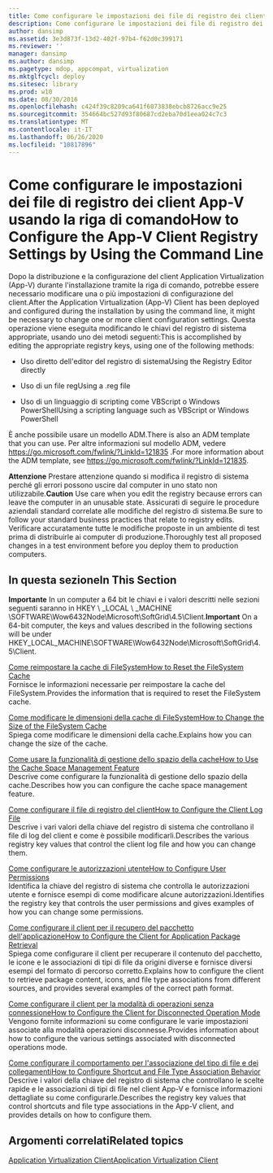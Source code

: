 ```yaml
---
title: Come configurare le impostazioni dei file di registro dei client App-V usando la riga di comando
description: Come configurare le impostazioni dei file di registro dei client App-V usando la riga di comando
author: dansimp
ms.assetid: 3e3d873f-13d2-402f-97b4-f62d0c399171
ms.reviewer: ''
manager: dansimp
ms.author: dansimp
ms.pagetype: mdop, appcompat, virtualization
ms.mktglfcycl: deploy
ms.sitesec: library
ms.prod: w10
ms.date: 08/30/2016
ms.openlocfilehash: c424f39c8209ca641f6073838ebcb8726acc9e25
ms.sourcegitcommit: 354664bc527d93f80687cd2eba70d1eea024c7c3
ms.translationtype: MT
ms.contentlocale: it-IT
ms.lasthandoff: 06/26/2020
ms.locfileid: "10817896"
---
```

# <span data-ttu-id="fe185-103">Come configurare le impostazioni dei file di registro dei client App-V usando la riga di comando</span><span class="sxs-lookup"><span data-stu-id="fe185-103">How to Configure the App-V Client Registry Settings by Using the Command Line</span></span>


<span data-ttu-id="fe185-104">Dopo la distribuzione e la configurazione del client Application Virtualization (App-V) durante l'installazione tramite la riga di comando, potrebbe essere necessario modificare una o più impostazioni di configurazione del client.</span><span class="sxs-lookup"><span data-stu-id="fe185-104">After the Application Virtualization (App-V) Client has been deployed and configured during the installation by using the command line, it might be necessary to change one or more client configuration settings.</span></span> <span data-ttu-id="fe185-105">Questa operazione viene eseguita modificando le chiavi del registro di sistema appropriate, usando uno dei metodi seguenti:</span><span class="sxs-lookup"><span data-stu-id="fe185-105">This is accomplished by editing the appropriate registry keys, using one of the following methods:</span></span>

-   <span data-ttu-id="fe185-106">Uso diretto dell'editor del registro di sistema</span><span class="sxs-lookup"><span data-stu-id="fe185-106">Using the Registry Editor directly</span></span>

-   <span data-ttu-id="fe185-107">Uso di un file reg</span><span class="sxs-lookup"><span data-stu-id="fe185-107">Using a .reg file</span></span>

-   <span data-ttu-id="fe185-108">Uso di un linguaggio di scripting come VBScript o Windows PowerShell</span><span class="sxs-lookup"><span data-stu-id="fe185-108">Using a scripting language such as VBScript or Windows PowerShell</span></span>

<span data-ttu-id="fe185-109">È anche possibile usare un modello ADM.</span><span class="sxs-lookup"><span data-stu-id="fe185-109">There is also an ADM template that you can use.</span></span> <span data-ttu-id="fe185-110">Per altre informazioni sul modello ADM, vedere <https://go.microsoft.com/fwlink/?LinkId=121835> .</span><span class="sxs-lookup"><span data-stu-id="fe185-110">For more information about the ADM template, see <https://go.microsoft.com/fwlink/?LinkId=121835>.</span></span>

<span data-ttu-id="fe185-111">**Attenzione**  Prestare attenzione quando si modifica il registro di sistema perché gli errori possono uscire dal computer in uno stato non utilizzabile.</span><span class="sxs-lookup"><span data-stu-id="fe185-111">**Caution** Use care when you edit the registry because errors can leave the computer in an unusable state.</span></span> <span data-ttu-id="fe185-112">Assicurati di seguire le procedure aziendali standard correlate alle modifiche del registro di sistema.</span><span class="sxs-lookup"><span data-stu-id="fe185-112">Be sure to follow your standard business practices that relate to registry edits.</span></span> <span data-ttu-id="fe185-113">Verificare accuratamente tutte le modifiche proposte in un ambiente di test prima di distribuirle ai computer di produzione.</span><span class="sxs-lookup"><span data-stu-id="fe185-113">Thoroughly test all proposed changes in a test environment before you deploy them to production computers.</span></span>

 

## <span data-ttu-id="fe185-114">In questa sezione</span><span class="sxs-lookup"><span data-stu-id="fe185-114">In This Section</span></span>


<span data-ttu-id="fe185-115">**Importante**  In un computer a 64 bit le chiavi e i valori descritti nelle sezioni seguenti saranno in HKEY \ _LOCAL \ _MACHINE \\SOFTWARE\\Wow6432Node\\Microsoft\\SoftGrid\\4.5\\Client.</span><span class="sxs-lookup"><span data-stu-id="fe185-115">**Important** On a 64-bit computer, the keys and values described in the following sections will be under HKEY\_LOCAL\_MACHINE\\SOFTWARE\\Wow6432Node\\Microsoft\\SoftGrid\\4.5\\Client.</span></span>

 

<a href="" id="how-to-reset-the-filesystem-cache"></a>[<span data-ttu-id="fe185-116">Come reimpostare la cache di FileSystem</span><span class="sxs-lookup"><span data-stu-id="fe185-116">How to Reset the FileSystem Cache</span></span>](how-to-reset-the-filesystem-cache.md)  
<span data-ttu-id="fe185-117">Fornisce le informazioni necessarie per reimpostare la cache del FileSystem.</span><span class="sxs-lookup"><span data-stu-id="fe185-117">Provides the information that is required to reset the FileSystem cache.</span></span>

<a href="" id="how-to-change-the-size-of-the-filesystem-cache"></a>[<span data-ttu-id="fe185-118">Come modificare le dimensioni della cache di FileSystem</span><span class="sxs-lookup"><span data-stu-id="fe185-118">How to Change the Size of the FileSystem Cache</span></span>](how-to-change-the-size-of-the-filesystem-cache.md)  
<span data-ttu-id="fe185-119">Spiega come modificare le dimensioni della cache.</span><span class="sxs-lookup"><span data-stu-id="fe185-119">Explains how you can change the size of the cache.</span></span>

<a href="" id="how-to-use-the-cache-space-management-feature"></a>[<span data-ttu-id="fe185-120">Come usare la funzionalità di gestione dello spazio della cache</span><span class="sxs-lookup"><span data-stu-id="fe185-120">How to Use the Cache Space Management Feature</span></span>](how-to-use-the-cache-space-management-feature.md)  
<span data-ttu-id="fe185-121">Descrive come configurare la funzionalità di gestione dello spazio della cache.</span><span class="sxs-lookup"><span data-stu-id="fe185-121">Describes how you can configure the cache space management feature.</span></span>

<a href="" id="how-to-configure-the-client-log-file"></a>[<span data-ttu-id="fe185-122">Come configurare il file di registro del client</span><span class="sxs-lookup"><span data-stu-id="fe185-122">How to Configure the Client Log File</span></span>](how-to-configure-the-client-log-file.md)  
<span data-ttu-id="fe185-123">Descrive i vari valori della chiave del registro di sistema che controllano il file di log del client e come è possibile modificarli.</span><span class="sxs-lookup"><span data-stu-id="fe185-123">Describes the various registry key values that control the client log file and how you can change them.</span></span>

<a href="" id="how-to-configure-user-permissions"></a>[<span data-ttu-id="fe185-124">Come configurare le autorizzazioni utente</span><span class="sxs-lookup"><span data-stu-id="fe185-124">How to Configure User Permissions</span></span>](how-to-configure-user-permissions.md)  
<span data-ttu-id="fe185-125">Identifica la chiave del registro di sistema che controlla le autorizzazioni utente e fornisce esempi di come modificare alcune autorizzazioni.</span><span class="sxs-lookup"><span data-stu-id="fe185-125">Identifies the registry key that controls the user permissions and gives examples of how you can change some permissions.</span></span>

<a href="" id="how-to-configure-the-client-for-application-package-retrieval"></a>[<span data-ttu-id="fe185-126">Come configurare il client per il recupero del pacchetto dell'applicazione</span><span class="sxs-lookup"><span data-stu-id="fe185-126">How to Configure the Client for Application Package Retrieval</span></span>](how-to-configure-the-client-for-application-package-retrieval.md)  
<span data-ttu-id="fe185-127">Spiega come configurare il client per recuperare il contenuto del pacchetto, le icone e le associazioni di tipi di file da origini diverse e fornisce diversi esempi del formato di percorso corretto.</span><span class="sxs-lookup"><span data-stu-id="fe185-127">Explains how to configure the client to retrieve package content, icons, and file type associations from different sources, and provides several examples of the correct path format.</span></span>

<a href="" id="how-to-configure-the-client-for-disconnected-operation-mode"></a>[<span data-ttu-id="fe185-128">Come configurare il client per la modalità di operazioni senza connessione</span><span class="sxs-lookup"><span data-stu-id="fe185-128">How to Configure the Client for Disconnected Operation Mode</span></span>](how-to-configure-the-client-for-disconnected-operation-mode.md)  
<span data-ttu-id="fe185-129">Vengono fornite informazioni su come configurare le varie impostazioni associate alla modalità operazioni disconnesse.</span><span class="sxs-lookup"><span data-stu-id="fe185-129">Provides information about how to configure the various settings associated with disconnected operations mode.</span></span>

<a href="" id="how-to-configure-shortcut-and-file-type-association-behavior"></a>[<span data-ttu-id="fe185-130">Come configurare il comportamento per l'associazione del tipo di file e dei collegamenti</span><span class="sxs-lookup"><span data-stu-id="fe185-130">How to Configure Shortcut and File Type Association Behavior</span></span>](how-to-configure-shortcut-and-file-type-association-behavior-46-only.md)  
<span data-ttu-id="fe185-131">Descrive i valori della chiave del registro di sistema che controllano le scelte rapide e le associazioni di tipi di file nel client App-V e fornisce informazioni dettagliate su come configurarle.</span><span class="sxs-lookup"><span data-stu-id="fe185-131">Describes the registry key values that control shortcuts and file type associations in the App-V client, and provides details on how to configure them.</span></span>

## <span data-ttu-id="fe185-132">Argomenti correlati</span><span class="sxs-lookup"><span data-stu-id="fe185-132">Related topics</span></span>


[<span data-ttu-id="fe185-133">Application Virtualization Client</span><span class="sxs-lookup"><span data-stu-id="fe185-133">Application Virtualization Client</span></span>](application-virtualization-client.md)

 

 





